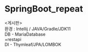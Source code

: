 # SpringBoot_repeat
<게시판>                                              
환경 : Intellij / JAVA/Gradle/JDK11                                                        
DB - MariaDatabase                                  
+restapi                                            
DI - Thymleaf/JPA/LOMBOK
